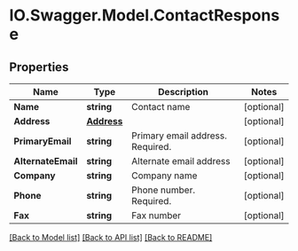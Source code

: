 # IO.Swagger.Model.ContactResponse
## Properties

Name | Type | Description | Notes
------------ | ------------- | ------------- | -------------
**Name** | **string** | Contact name | [optional] 
**Address** | [**Address**](Address.md) |  | [optional] 
**PrimaryEmail** | **string** | Primary email address. Required. | [optional] 
**AlternateEmail** | **string** | Alternate email address | [optional] 
**Company** | **string** | Company name | [optional] 
**Phone** | **string** | Phone number. Required. | [optional] 
**Fax** | **string** | Fax number | [optional] 

[[Back to Model list]](../README.md#documentation-for-models) [[Back to API list]](../README.md#documentation-for-api-endpoints) [[Back to README]](../README.md)

